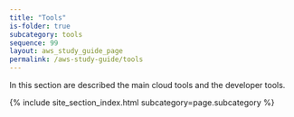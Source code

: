 ```yaml
---
title: "Tools"
is-folder: true
subcategory: tools
sequence: 99
layout: aws_study_guide_page
permalink: /aws-study-guide/tools
---
```


In this section are described the main cloud tools and the developer tools.

{% include site_section_index.html subcategory=page.subcategory %}